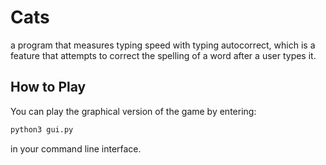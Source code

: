 # Cats
 a program that measures typing speed with typing autocorrect, which is a feature that attempts to correct the spelling of a word after a user types it.

## How to Play
You can play the graphical version of the game by entering:
```python 
python3 gui.py
```
in your command line interface.